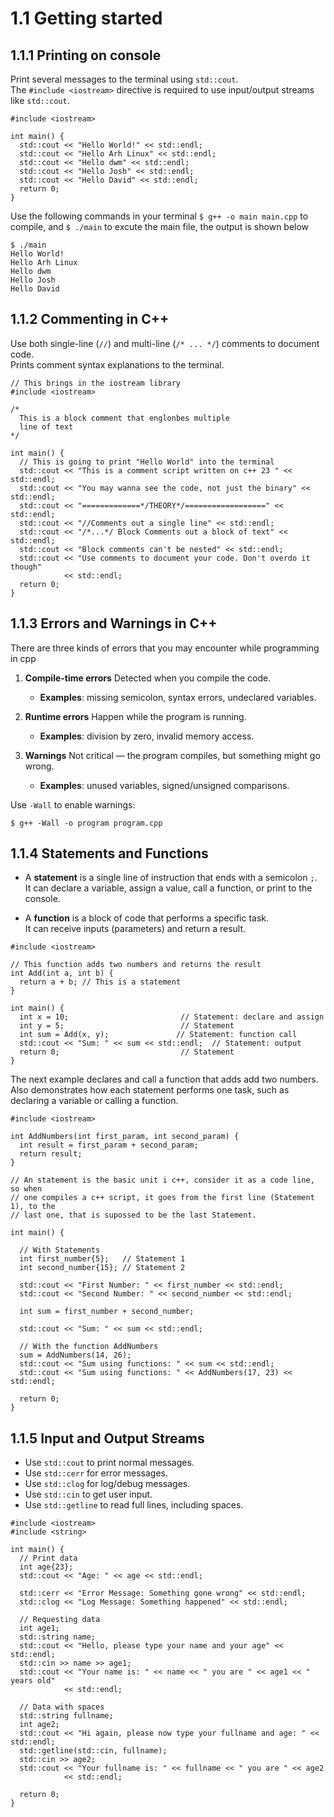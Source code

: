 #  1.1 Getting started

## 1.1.1 Printing on console

Print several messages to the terminal using `std::cout`.  
The `#include <iostream>` directive is required to use input/output streams like `std::cout`.

```{code-block} cpp
#include <iostream>

int main() {
  std::cout << "Hello World!" << std::endl;
  std::cout << "Hello Arh Linux" << std::endl;
  std::cout << "Hello dwm" << std::endl;
  std::cout << "Hello Josh" << std::endl;
  std::cout << "Hello David" << std::endl;
  return 0;
}
```
Use the following commands in your terminal  `$ g++ -o main main.cpp` to compile, and `$ ./main` to excute the main file, the output is shown below

```{code-block} console
$ ./main
Hello World!
Hello Arh Linux
Hello dwm
Hello Josh
Hello David
```

## 1.1.2 Commenting in C++

Use both single-line (`//`) and multi-line (`/* ... */`) comments to document code.  
Prints comment syntax explanations to the terminal.

```{code-block} cpp
// This brings in the iostream library
#include <iostream>

/*
  This is a block comment that englonbes multiple
  line of text
*/

int main() {
  // This is going to print "Hello World" into the terminal
  std::cout << "This is a comment script written on c++ 23 " << std::endl;
  std::cout << "You may wanna see the code, not just the binary" << std::endl;
  std::cout << "=============*/THEORY*/==================" << std::endl;
  std::cout << "//Comments out a single line" << std::endl;
  std::cout << "/*...*/ Block Comments out a block of text" << std::endl;
  std::cout << "Block comments can't be nested" << std::endl;
  std::cout << "Use comments to document your code. Don't overdo it though"
            << std::endl;
  return 0;
}
```


## 1.1.3 Errors and Warnings in C++
There are three kinds of errors that you may encounter while  programming in cpp
1. **Compile-time errors**
Detected when you compile the code.  

    - **Examples**: missing semicolon, syntax errors, undeclared variables.

2. **Runtime errors**
Happen while the program is running.  

    - **Examples**: division by zero, invalid memory access.

3. **Warnings**
Not critical — the program compiles, but something might go wrong.  

    - **Examples**: unused variables, signed/unsigned comparisons.

Use `-Wall` to enable warnings:

```{code-block} console
$ g++ -Wall -o program program.cpp
```
## 1.1.4 Statements and Functions

- A **statement** is a single line of instruction that ends with a semicolon `;`.  
  It can declare a variable, assign a value, call a function, or print to the console.

- A **function** is a block of code that performs a specific task.  
  It can receive inputs (parameters) and return a result.

```{code-block} cpp
#include <iostream>

// This function adds two numbers and returns the result
int Add(int a, int b) {
  return a + b; // This is a statement
}

int main() {
  int x = 10;                         // Statement: declare and assign
  int y = 5;                          // Statement
  int sum = Add(x, y);               // Statement: function call
  std::cout << "Sum: " << sum << std::endl;  // Statement: output
  return 0;                           // Statement
}
```


The next example declares and call a function that adds add two numbers. Also demonstrates how each statement performs one task, such as declaring a variable or calling a function.

```{code-block} cpp
#include <iostream>

int AddNumbers(int first_param, int second_param) {
  int result = first_param + second_param;
  return result;
}

// An statement is the basic unit i c++, consider it as a code line, so when
// one compiles a c++ script, it goes from the first line (Statement 1), to the
// last one, that is supossed to be the last Statement.

int main() {

  // With Statements
  int first_number{5};   // Statement 1
  int second_number{15}; // Statement 2

  std::cout << "First Number: " << first_number << std::endl;
  std::cout << "Second Number: " << second_number << std::endl;

  int sum = first_number + second_number;

  std::cout << "Sum: " << sum << std::endl;

  // With the function AddNumbers
  sum = AddNumbers(14, 26);
  std::cout << "Sum using functions: " << sum << std::endl;
  std::cout << "Sum using functions: " << AddNumbers(17, 23) << std::endl;

  return 0;
}
```

## 1.1.5 Input and Output Streams

- Use `std::cout` to print normal messages.
- Use `std::cerr` for error messages.
- Use `std::clog` for log/debug messages.
- Use `std::cin` to get user input.
- Use `std::getline` to read full lines, including spaces.

```{code-block} cpp
#include <iostream>
#include <string>

int main() {
  // Print data
  int age{23};
  std::cout << "Age: " << age << std::endl;

  std::cerr << "Error Message: Something gone wrong" << std::endl;
  std::clog << "Log Message: Something happened" << std::endl;

  // Requesting data
  int age1;
  std::string name;
  std::cout << "Hello, please type your name and your age" << std::endl;
  std::cin >> name >> age1;
  std::cout << "Your name is: " << name << " you are " << age1 << " years old"
            << std::endl;

  // Data with spaces
  std::string fullname;
  int age2;
  std::cout << "Hi again, please now type your fullname and age: " << std::endl;
  std::getline(std::cin, fullname);
  std::cin >> age2;
  std::cout << "Your fullname is: " << fullname << " you are " << age2
            << std::endl;

  return 0;
}


